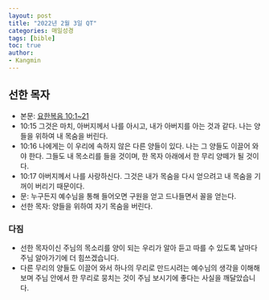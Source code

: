 ```yaml
---
layout: post
title: "2022년 2월 3일 QT"
categories: 매일성경
tags: [bible]
toc: true
author:
- Kangmin
---
```


## 선한 목자
- 본문: [요한복음 10:1~21](https://www.bskorea.or.kr/bible/korbibReadpage.php?version=SAENEW&book=jhn&chap=10&sec=1&cVersion=&fontSize=15px&fontWeight=normal)
- 10:15 그것은 마치, 아버지께서 나를 아시고, 내가 아버지를 아는 것과 같다. 나는 양들을 위하여 내 목숨을 버린다.
- 10:16 나에게는 이 우리에 속하지 않은 다른 양들이 있다. 나는 그 양들도 이끌어 와야 한다. 그들도 내 목소리를 들을 것이며, 한 목자 아래에서 한 무리 양떼가 될 것이다.
- 10:17 아버지께서 나를 사랑하신다. 그것은 내가 목숨을 다시 얻으려고 내 목숨을 기꺼이 버리기 때문이다.
- 문: 누구든지 예수님을 통해 들어오면 구원을 얻고 드나들면서 꼴을 얻는다.
- 선한 목자: 양들을 위하여 자기 목숨을 버린다.

### 다짐
- 선한 목자이신 주님의 목소리를 양이 되는 우리가 알아 듣고 따를 수 있도록 날마다 주님 알아가기에 더 힘쓰겠습니다.
- 다른 무리의 양들도 이끌어 와서 하나의 무리로 만드시려는 예수님의 생각을 이해해보며 주님 안에서 한 무리로 뭉치는 것이 주님 보시기에 좋다는 사실을 깨달았습니다.
